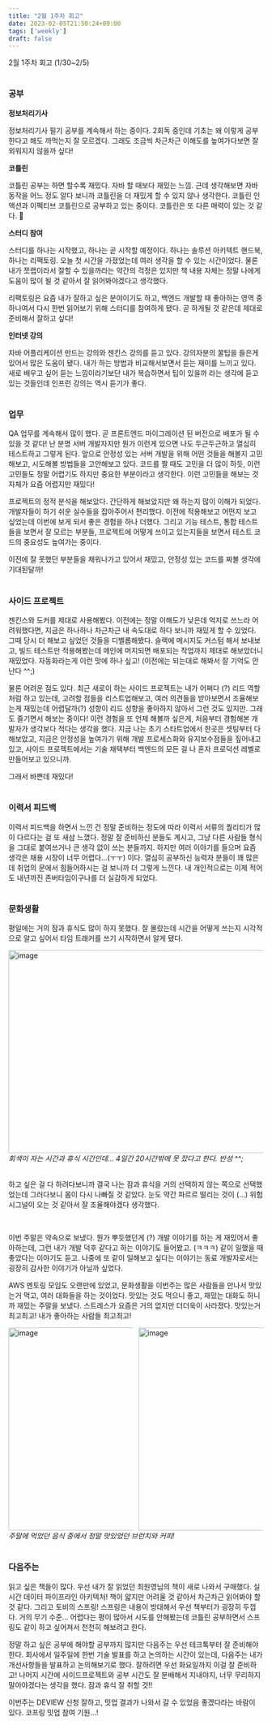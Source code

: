 ```yaml
---
title: "2월 1주차 회고"
date: 2023-02-05T21:50:24+09:00
tags: ['weekly']
draft: false
---
```

2월 1주차 회고 (1/30~2/5)
<!--more--> 

#
### 공부

**정보처리기사**  

정보처리기사 필기 공부를 계속해서 하는 중이다. 2회독 중인데 기초는 왜 이렇게 공부한다고 해도 까먹는지 잘 모르겠다. 그래도 조금씩 차근차근 이해도를 높여가다보면 잘 외워지지 않을까 싶다!

**코틀린**

코틀린 공부는 하면 할수록 재밌다. 자바 할 때보다 재밌는 느낌. 근데 생각해보면 자바 동작을 어느 정도 알다 보니까 코틀린을 더 재밌게 할 수 있지 않나 생각한다.
코틀린 인 액션과 이펙티브 코틀린으로 공부하고 있는 중이다. 코틀린은 또 다른 매력이 있는 것 같다. 🙂

**스터디 참여**

스터디를 하나는 시작했고, 하나는 곧 시작할 예정이다. 하나는 솔루션 아키텍트 핸드북, 하나는 리팩토링. 오늘 첫 시간을 가졌었는데 여러 생각을 할 수 있는 시간이었다.
물론 내가 쪼랩이라서 잘할 수 있을까라는 약간의 걱정은 있지만 책 내용 자체는 정말 나에게 도움이 많이 될 것 같아서 잘 읽어봐야겠다고 생각했다.

리팩토링은 요즘 내가 잘하고 싶은 분야이기도 하고, 백엔드 개발할 때 좋아하는 영역 중 하나여서 다시 한번 읽어보기 위해 스터디를 참여하게 됐다. 곧 하게될 것 같은데 제대로 준비해서 잘하고 싶다!

**인터넷 강의**

자바 어플리케이션 만드는 강의와 젠킨스 강의를 듣고 있다. 강의자분의 꿀팁을 들은게 있어서 많은 도움이 됐다. 내가 하는 방법과 비교해서보면서 듣는 재미를 느끼고 있다.
새로 배우고 싶어 듣는 느낌이라기보단 내가 복습하면서 팁이 있을까 라는 생각에 듣고 있는 것들인데 인프런 강의는 역시 듣기가 좋다.


#
### 업무

QA 업무를 계속해서 많이 했다. 곧 프론트엔드 마이그레이션 된 버전으로 배포가 될 수 있을 것 같다! 난 분명 서버 개발자지만 뭔가 이런게 있으면 나도 두근두근하고 열심히 테스트하고 그렇게 된다.
앞으로 안정성 있는 서버 개발을 위해 어떤 것들을 해볼지 고민해보고, 시도해볼 방법들을 고안해보고 있다. 코드를 짤 때도 고민을 더 많이 하듯, 이런 고민들도 정말 어렵기도 하지만 중요한 부분이라고 생각한다.
이런 고민들을 해보는 것 자체가 요즘 어렵지만 재밌다!

프로젝트의 정적 분석을 해보았다. 간단하게 해보았지만 왜 하는지 많이 이해가 되었다. 개발자들이 하기 쉬운 실수들을 잡아주어서 편리했다. 이전에 적용해보고 어떤지 보고 싶었는데 이번에 보게 되서 좋은 경험을 하나 더했다.
그리고 기능 테스트, 통합 테스트들을 보면서 잘 모르는 부분들, 프로젝트에 어떻게 쓰이고 있는지들을 보면서 테스트 코드의 중요성도 높여가는 중이다.

이전에 잘 못했던 부분들을 채워나가고 있어서 재밌고, 안정성 있는 코드를 짜볼 생각에 기대된달까!


#
### 사이드 프로젝트
젠킨스와 도커를 제대로 사용해봤다. 이전에는 정말 이해도가 낮은데 억지로 쓰느라 어려워했다면, 지금은 하나하나 차근차근 내 속도대로 하다 보니까 재밌게 할 수 있었다. 그때 당시 더 해보고 싶었던 것들을 디벨롭해봤다.
슬랙에 메시지도 커스텀 해서 보내보고, 빌드 테스트만 적용해봤는데 메인에 머지되면 배포되는 작업까지 제대로 해보았더니 재밌었다. 자동화라는게 이런 맛에 하나 싶고! (이전에는 되는대로 해봐서 잘 기억도 안난다 ^^;)

물론 어려운 점도 있다. 최근 새로이 하는 사이드 프로젝트는 내가 어쩌다 (?) 리드 역할처럼 하고 있는데, 고려할 점들을 리스트업해보고, 여러 의견들을 받아보면서 조율해보는게 재밌는데 어렵달까(?) 
성향이 리드 성향을 좋아하지 않아서 그런 것도 있지만. 그래도 즐기면서 해보는 중이다! 이런 경험을 또 언제 해볼까 싶은게, 처음부터 경험해본 개발자가 생각보다 적다는 생각을 했다.
지금 나는 초기 스타트업에서 한곳은 셋팅부터 다 해보았고, 지금은 안정성을 높여가기 위해 개발 프로세스화와 유지보수점들을 짚어내고 있고, 사이드 프로젝트에서는 기술 채택부터 백엔드의 모든 걸 나 혼자 프로덕션 레벨로 만들어보고 있으니까.

그래서 바쁜데 재밌다! 


#
### 이력서 피드백
이력서 피드백을 하면서 느낀 건 정말 준비하는 정도에 따라 이력서 서류의 퀄리티가 많이 다르다는 걸 또 새삼 느꼈다. 정말 잘 준비하신 분들도 계시고, 그냥 다른 사람들 형식을 그대로 붙여쓰거나 큰 생각 없이 쓰는 분들까지.
하지만 여러 이야기를 들으며 요즘 생각은 채용 시장이 너무 어렵다...(ㅜㅜ) 이다. 열심히 공부하신 능력자 분들이 꽤 많은데 취업의 문에서 힘들어하시는 걸 보니까 더 그렇게 느낀다.
내 개인적으로는 이제 적어도 내년까진 존버타임이구나를 더 실감하게 되었다.


#
### 문화생활
평일에는 거의 잠과 휴식도 많이 하지 못했다. 잘 몰랐는데 시간을 어떻게 쓰는지 시각적으로 알고 싶어서 타임 트래커를 쓰기 시작하면서 알게 됐다.

<div style="text-align:left">
    <img src="/images/weekly/2023-february-1st/week.jpeg" alt="image" width="600px" height="400px" />
</div>
<em>회색이 자는 시간과 휴식 시간인데... 4일간 20시간밖에 못 잤다고 한다. 반성 ^^;</em>

<br>
<br>

하고 싶은 걸 다 하려다보니까 결국 나는 잠과 휴식을 거의 선택하지 않는 쪽으로 선택했었는데 그러다보니 몸이 다시 나빠질 것 같았다. 눈도 약간 파르르 떨리는 것이 (...) 위험 시그널이 오는 것 같아서 잘 조율해야겠다 생각했다.

<br>

이번 주말은 약속으로 보냈다. 뭔가 뿌듯했던게 (?) 개발 이야기를 하는 게 재밌어서 좋아하는데, 그런 내가 개발 덕후 같다고 하는 이야기도 들어봤고. (ㅋㅋㅋ) 같이 일했을 때 좋았다는 이야기도 듣고.
나중에 또 같이 일해보고 싶다는 이야기는 동료 개발자로서는 굉장히 감사한 이야기가 아닐까 싶었다.

AWS 멘토링 모임도 오랜만에 있었고, 문화생활을 이번주는 많은 사람들을 만나서 맛있는거 먹고, 여러 대화들을 하는 것이었다. 맛있는 것도 먹으니 좋고, 재밌는 대화도 하니까 재밌는 주말을 보냈다.
스트레스가 요즘은 거의 없지만 더더욱이 사라졌다. 맛있는거 최고최고! 내가 좋아하는 사람들 최고최고!

<div style="text-align:left; display:flex; justify-content: space-between">
<div style="width: 49%">
    <img src="/images/weekly/2023-february-1st/lunch1.jpeg" alt="image" width="600px" height="400px" />
</div>
<div style="width: 49%">
    <img src="/images/weekly/2023-february-1st/lunch2.jpeg" alt="image" width="600px" height="400px" />
</div>
</div>
<em>주말에 먹었던 음식 중에서 정말 맛있었던 브런치와 커피!</em>


#
### 다음주는
읽고 싶은 책들이 많다. 우선 내가 잘 읽었던 최원영님의 책이 새로 나와서 구매했다. 실시간 데이터 파이프라인 아키텍처! 책이 얇지만 어려울 것 같아서 차근차근 읽어봐야 할 것 같다.
그리고 토비의 스프링! 스프링은 내용이 방대해서 우선 책부터가 굉장히 두껍다. 거의 무기 수준... 어렵다는 평이 많아서 시도를 안해봤는데 코틀린 공부하면서 스프링도 같이 하고 싶어져서 천천히 해보려고 한다.

정말 하고 싶은 공부에 해야할 공부까지 많지만 다음주는 우선 테크톡부터 잘 준비해야 한다. 회사에서 일주일에 한번 기술 발표를 하고 논의하는 시간이 있는데, 다음주는 내가 개선사항들을 발표하고 논의해보기로 했다.
잘하려면 우선 화요일까지 이걸 잘 준비하고! 나머지 시간에 사이드프로젝트와 공부 시간도 잘 분배해서 지내야지, 너무 무리하지 말아야겠다는 생각을 했다. 잠과 휴식 잘 취할 것!!

이번주는 DEVIEW 신청 잘하고, 밋업 결과가 나와서 갈 수 있었음 좋겠다라는 바람이 있다. 코프링 밋업 참여 기원...! 